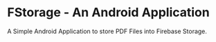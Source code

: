 # FStorage - An Android Application
A Simple Android Application to store PDF Files into Firebase Storage.
